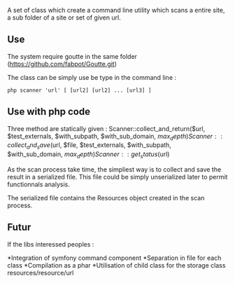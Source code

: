 A set of class which create a command line utility which scans a entire site, a sub folder of a site or set of given url.

Use
---

The system require goutte in the same folder (https://github.com/fabpot/Goutte.git)

The class can be simply use be type in the command line :

```
php scanner 'url' [ [url2] [url2] ... [url3] ]
```

Use with php code
-----------------

Three method are statically given :
 Scanner::collect_and_return($url, $test_externals, $with_subpath, $with_sub_domain, $max_depth)
 Scanner::collect_and_save($url, $file, $test_externals, $with_subpath, $with_sub_domain, $max_depth)
 Scanner::get_status($url)

As the scan process take time, the simpliest way is to collect and save the result in a serialized file. This file could be simply unserialized later to permit functionnals analysis.

The serialized file contains the Resources object created in the scan process.

Futur
-----
If the libs interessed peoples :

*Integration of symfony command component
*Separation in file for each class
*Compilation as a phar
*Utilisation of child class for the storage class resources/resource/url
